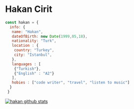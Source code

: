 # Hakan Cirit

```javascript
const hakan = {
  info: {
   name: "Hakan",
   dateOfBirth: new Date(1999,05,18),
   nationality: "Turk",
   location : {
    country: "Turkey",
    city: "İstanbul",
   },
   languages : [
    {"Turkish"},
    {"English" : "A2"}
   ],
   hobies : ["code writer", "travel", "listen to music"]
  } 
 }
```
[![hakan github stats](https://github-readme-stats.vercel.app/api?username=hakanciritt)](https://github.com/hakanciritt/github-readme-stats)

